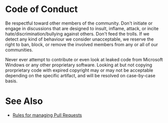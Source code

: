 # Code of Conduct

Be respectful toward other members of the community. Don't initiate or engage in discussions that are designed to insult, inflame, attack, or incite hate/discrimination/bullying against others. Don't feed the trolls. If we detect any kind of behaviour we consider unacceptable, we reserve the right to ban, block, or remove the involved members from any or all of our communities.

Never ever attempt to contribute or even look at leaked code from Microsoft Windows or any other proprietary software. Looking at but not copying prorprietary code with expired copyright may or may not be acceptable depending on the specific artifact, and will be resolved on case-by-case basis.

# See Also

- [Rules for managing Pull Requests](PULL_REQUEST_MANAGEMENT.md)
